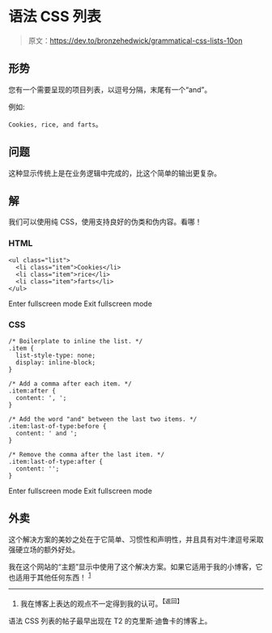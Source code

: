 # 语法 CSS 列表

> 原文：<https://dev.to/bronzehedwick/grammatical-css-lists-10on>

## 形势

您有一个需要呈现的项目列表，以逗号分隔，末尾有一个“and”。

例如:

`Cookies, rice, and farts`。

## 问题

这种显示传统上是在业务逻辑中完成的，比这个简单的输出更复杂。

## 解

我们可以使用纯 CSS，使用支持良好的伪类和伪内容。看哪！

### HTML

```
<ul class="list">
  <li class="item">Cookies</li>
  <li class="item">rice</li>
  <li class="item">farts</li>
</ul> 
```

Enter fullscreen mode Exit fullscreen mode

### CSS

```
/* Boilerplate to inline the list. */
.item {
  list-style-type: none;
  display: inline-block;
}

/* Add a comma after each item. */
.item:after {
  content: ', ';
}

/* Add the word "and" between the last two items. */
.item:last-of-type:before {
  content: ' and ';
}

/* Remove the comma after the last item. */
.item:last-of-type:after {
  content: '';
} 
```

Enter fullscreen mode Exit fullscreen mode

## 外卖

这个解决方案的美妙之处在于它简单、习惯性和声明性，并且具有对牛津逗号采取强硬立场的额外好处。

我在这个网站的“主题”显示中使用了这个解决方案。如果它适用于我的小博客，它也适用于其他任何东西！ <sup id="fnref:1">[1](#fn:1)</sup>

* * *

1.  我在博客上表达的观点不一定得到我的认可。<sup>【返回】</sup>

语法 CSS 列表的帖子最早出现在 T2 的克里斯·迪鲁卡的博客上。